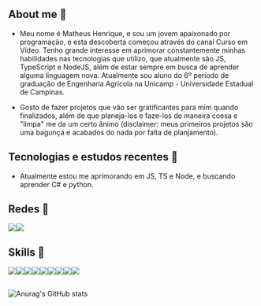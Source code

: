 ## About me 🔭
- Meu nome é Matheus Henrique, e sou um jovem apaixonado por programação, e esta descoberta começou através do canal Curso em Vídeo. Tenho grande interesse em aprimorar constantemente minhas habilidades nas tecnologias que utilizo, que atualmente são JS, TypeScript e NodeJS, além de estar sempre em busca de aprender alguma linguagem nova. Atualmente sou aluno do 6º período de graduação de Engenharia Agrícola na Unicamp - Universidade Estadual de Campinas.

- Gosto de fazer projetos que vão ser gratificantes para mim quando finalizados, além de que planeja-los e faze-los de maneira coesa e "limpa" me da um certo ânimo (disclaimer: meus primeiros projetos são uma bagunça e acabados do nada por falta de planjamento).

## Tecnologias e estudos recentes 📘 
- Atualmente estou me aprimorando em JS, TS e Node, e buscando aprender C# e python.

## Redes 📱
[<img src="https://img.shields.io/badge/LinkedIn-0077B5?style=for-the-badge&logo=linkedin&logoColor=white">](https://www.linkedin.com/in/matheus-henrique-sobrinho-987831188/)<img src="https://img.shields.io/badge/Gmail-D14836?style=for-the-badge&logo=gmail&logoColor=white">

## Skills 🚀
<img src="https://img.shields.io/badge/JavaScript-F7DF1E?style=for-the-badge&logo=javascript&logoColor=black"><img src="https://img.shields.io/badge/HTML5-E34F26?style=for-the-badge&logo=html5&logoColor=white"><img src="https://img.shields.io/badge/CSS3-1572B6?style=for-the-badge&logo=css3&logoColor=white"><img src="https://img.shields.io/badge/TypeScript-007ACC?style=for-the-badge&logo=typescript&logoColor=white"><img src="https://img.shields.io/badge/React-20232A?style=for-the-badge&logo=react&logoColor=61DAFB"><img src="https://img.shields.io/badge/Tailwind_CSS-38B2AC?style=for-the-badge&logo=tailwind-css&logoColor=white"><img src="https://img.shields.io/badge/Udemy-EC5252?style=for-the-badge&logo=Udemy&logoColor=white"><img src="https://img.shields.io/badge/Khan%20Academy-14BF96?style=for-the-badge&logo=Khan%20Academy&logoColor=white"><img src="https://img.shields.io/badge/MDN_Web_Docs-black?style=for-the-badge&logo=mdnwebdocs&logoColor=white">

##
![Anurag's GitHub stats](https://github-readme-stats.vercel.app/api?username=MathHenr&show_icons=true)
